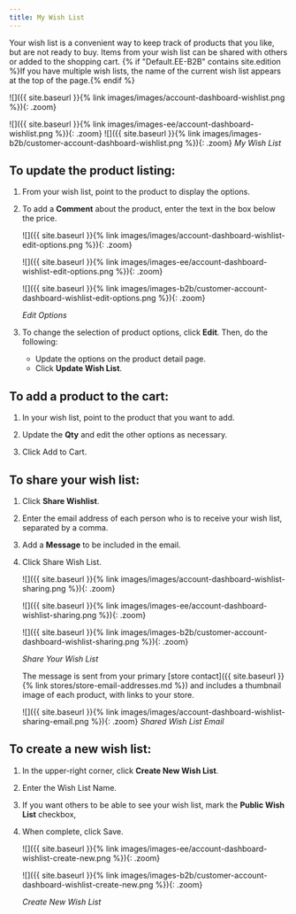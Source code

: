 ```yaml
---
title: My Wish List
---
```


Your wish list is a convenient way to keep track of products that you like, but are not ready to buy. Items from your wish list can be shared with others or added to the shopping cart. {% if "Default.EE-B2B" contains site.edition %}If you have multiple wish lists, the name of the current wish list appears at the top of the page.{% endif %}

 <!--{% if "Default.CE-Only" contains site.edition %}-->
![]({{ site.baseurl }}{% link images/images/account-dashboard-wishlist.png %}){: .zoom}
    <!--{% endif %}-->
<!--{% if "Default.EE Only" contains site.edition %}-->
![]({{ site.baseurl }}{% link images/images-ee/account-dashboard-wishlist.png %}){: .zoom}
    <!--{% endif %}-->
    <!--{% if "Default.B2B Only" contains site.edition %}-->
![]({{ site.baseurl }}{% link images/images-b2b/customer-account-dashboard-wishlist.png %}){: .zoom}
    <!--{% endif %}-->
_My Wish List_

## To update the product listing:

1. From your wish list, point to the product to display the options.

1. To add a **Comment** about the product, enter the text in the box below the price.

    <!--{% if "Default.CE-Only" contains site.edition %}-->
    ![]({{ site.baseurl }}{% link images/images/account-dashboard-wishlist-edit-options.png %}){: .zoom}
    <!--{% endif %}-->
    <!--{% if "Default.EE Only" contains site.edition %}-->
    ![]({{ site.baseurl }}{% link images/images-ee/account-dashboard-wishlist-edit-options.png %}){: .zoom}
    <!--{% endif %}-->
    <!--{% if "Default.B2B Only" contains site.edition %}-->
    ![]({{ site.baseurl }}{% link images/images-b2b/customer-account-dashboard-wishlist-edit-options.png %}){: .zoom}
    <!--{% endif %}-->
    _Edit Options_

1. To change the selection of product options, click **Edit**. Then, do the following:

    - Update the options on the product detail page.
    - Click **Update Wish List**.

## To add a product to the cart:

1. In your wish list, point to the product that you want to add.

1. Update the **Qty** and edit the other options as necessary.

1. Click <span class="btn">Add to Cart</span>.

## To share your wish list:

1. Click **Share Wishlist**.

1. Enter the email address of each person who is to receive your wish list, separated by a comma.

1. Add a **Message** to be included in the email.

1. Click <span class="btn">Share Wish List</span>.

    <!--{% if "Default.CE Only" contains site.edition %}-->
    ![]({{ site.baseurl }}{% link images/images/account-dashboard-wishlist-sharing.png %}){: .zoom}
    <!--{% endif %}-->
    <!--{% if "Default.EE Only" contains site.edition %}-->
    ![]({{ site.baseurl }}{% link images/images-ee/account-dashboard-wishlist-sharing.png %}){: .zoom}
    <!--{% endif %}-->
    <!--{% if "Default.B2B Only" contains site.edition %}-->
    ![]({{ site.baseurl }}{% link images/images-b2b/customer-account-dashboard-wishlist-sharing.png %}){: .zoom}
    <!--{% endif %}-->
    _Share Your Wish List_

    The message is sent from your primary [store contact]({{ site.baseurl }}{% link stores/store-email-addresses.md %}) and includes a thumbnail image of each product, with links to your store.

    ![]({{ site.baseurl }}{% link images/images/account-dashboard-wishlist-sharing-email.png %}){: .zoom}
    _Shared Wish List Email_
<!--{% if "Default.EE-B2B" contains site.edition %}-->

## To create a new wish list:

1. In the upper-right corner, click **Create New Wish List**.
   
1. Enter the Wish List Name. 
    
1. If you want others to be able to see your wish list, mark the **Public Wish List** checkbox,
   
1. When complete, click <span class="btn">Save</span>.

    <!--{% if "Default.EE Only" contains site.edition %}-->
    ![]({{ site.baseurl }}{% link images/images-ee/account-dashboard-wishlist-create-new.png %}){: .zoom}
    <!--{% endif %}-->
    <!--{% if "Default.B2B Only" contains site.edition %}-->
    ![]({{ site.baseurl }}{% link images/images-b2b/customer-account-dashboard-wishlist-create-new.png %}){: .zoom}
    <!--{% endif %}-->
    _Create New Wish List_
    <!--{% endif %}-->